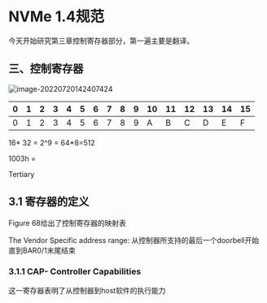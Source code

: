 # NVMe 1.4规范

 今天开始研究第三章控制寄存器部分，第一遍主要是翻译。

## 三、控制寄存器



![image-20220720142407424](D:\software\Typora\file\pic\image-20220720142407424.png)



| 0    | 1    | 2    | 3    | 4    | 5    | 6    | 7    | 8    | 9    | 10   | 11   | 12   | 13   | 14   | 15   |
| ---- | ---- | ---- | ---- | ---- | ---- | ---- | ---- | ---- | ---- | ---- | ---- | ---- | ---- | ---- | ---- |
| 0    | 1    | 2    | 3    | 4    | 5    | 6    | 7    | 8    | 9    | A    | B    | C    | D    | E    | F    |



 16* 32 = 2^9 = 64*8=512

1003h = 

Tertiary

## 3.1 寄存器的定义

Figure 68给出了控制寄存器的映射表

The Vendor Specific address range: 从控制器所支持的最后一个doorbell开始直到BAR0/1末尾结束



### 3.1.1 CAP- Controller Capabilities  

这一寄存器表明了从控制器到host软件的执行能力